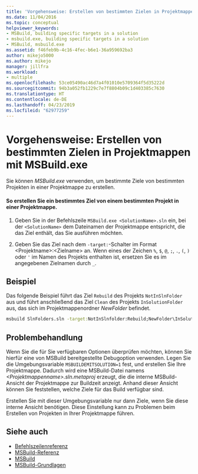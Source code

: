 ```yaml
---
title: 'Vorgehensweise: Erstellen von bestimmten Zielen in Projektmappen mit MSBuild.exe | Microsoft-Dokumentation'
ms.date: 11/04/2016
ms.topic: conceptual
helpviewer_keywords:
- MSBuild, building specific targets in a solution
- msbuild.exe, building specific targets in a solution
- MSBuild, msbuild.exe
ms.assetid: f46feb9b-4c16-4fec-b6e1-36a959692ba3
author: mikejo5000
ms.author: mikejo
manager: jillfra
ms.workload:
- multiple
ms.openlocfilehash: 53ce05490ac46d7a4f01010e5709364f5d35222d
ms.sourcegitcommit: 94b3a052fb1229c7e7f8804b09c1d403385c7630
ms.translationtype: HT
ms.contentlocale: de-DE
ms.lasthandoff: 04/23/2019
ms.locfileid: "62977259"
---
```

# <a name="how-to-build-specific-targets-in-solutions-by-using-msbuildexe"></a>Vorgehensweise: Erstellen von bestimmten Zielen in Projektmappen mit MSBuild.exe
Sie können *MSBuild.exe* verwenden, um bestimmte Ziele von bestimmten Projekten in einer Projektmappe zu erstellen.

#### <a name="to-build-a-specific-target-of-a-specific-project-in-a-solution"></a>So erstellen Sie ein bestimmtes Ziel von einem bestimmten Projekt in einer Projektmappe.

1. Geben Sie in der Befehlszeile `MSBuild.exe <SolutionName>.sln` ein, bei der `<SolutionName>` dem Dateinamen der Projektmappe entspricht, die das Ziel enthält, das Sie ausführen möchten.

2. Geben Sie das Ziel nach dem `-target:`-Schalter im Format \<Projektname>:\<Zielname> an. Wenn eines der Zeichen `%`, `$`, `@`, `;`, `.`, `(`, `)` oder `'` im Namen des Projekts enthalten ist, ersetzen Sie es im angegebenen Zielnamen durch `_`.

## <a name="example"></a>Beispiel
 Das folgende Beispiel führt das Ziel `Rebuild` des Projekts `NotInSlnFolder` aus und führt anschließend das Ziel `Clean` des Projekts `InSolutionFolder` aus, das sich im Projektmappenordner *NewFolder* befindet.

```cmd
msbuild SlnFolders.sln -target:NotInSlnfolder:Rebuild;NewFolder\InSolutionFolder:Clean
```

## <a name="troubleshooting"></a>Problembehandlung

Wenn Sie die für Sie verfügbaren Optionen überprüfen möchten, können Sie hierfür eine von MSBuild bereitgestellte Debugoption verwenden. Legen Sie die Umgebungsvariable `MSBUILDEMITSOLUTION=1` fest, und erstellen Sie Ihre Projektmappe. Dadurch wird eine MSBuild-Datei namens *\<Projektmappenname>.sln.metaproj* erzeugt, die die interne MSBuild-Ansicht der Projektmappe zur Buildzeit anzeigt. Anhand dieser Ansicht können Sie feststellen, welche Ziele für das Build verfügbar sind.

Erstellen Sie mit dieser Umgebungsvariable nur dann Ziele, wenn Sie diese interne Ansicht benötigen. Diese Einstellung kann zu Problemen beim Erstellen von Projekten in Ihrer Projektmappe führen.

## <a name="see-also"></a>Siehe auch
- [Befehlszeilenreferenz](../msbuild/msbuild-command-line-reference.md)
- [MSBuild-Referenz](../msbuild/msbuild-reference.md)
- [MSBuild](../msbuild/msbuild.md)
- [MSBuild-Grundlagen](../msbuild/msbuild-concepts.md)
